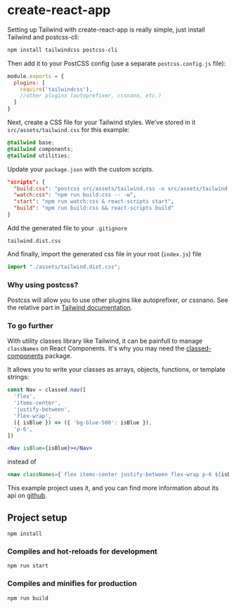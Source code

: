 # create-react-app

Setting up Tailwind with create-react-app is really simple, just install Tailwind and postcss-cli:

```sh
npm install tailwindcss postcss-cli
```

Then add it to your PostCSS config (use a separate `postcss.config.js` file):

```js
module.exports = {
  plugins: [
    require('tailwindcss'),
    //other plugins (autoprefixer, cssnano, etc.)
  ]
}
```

Next, create a CSS file for your Tailwind styles. We've stored in it `src/assets/tailwind.css` for this example:

```css
@tailwind base;
@tailwind components;
@tailwind utilities;
```


Update your `package.json` with the custom scripts.

```json
"scripts": {
  "build:css": "postcss src/assets/tailwind.css -o src/assets/tailwind.dist.css",
  "watch:css": "npm run build:css -- -w",
  "start": "npm run watch:css & react-scripts start",
  "build": "npm run build:css && react-scripts build"
}
```
Add the generated file to your `.gitignore`
```gitignore
tailwind.dist.css
```

And finally, import the generated css file in your root (`index.js`) file

```js
import "./assets/tailwind.dist.css";
```

### Why using postcss?
Postcss will allow you to use other plugins like autoprefixer, or cssnano. See the relative part in [Tailwind documentation](https://tailwindcss.com/docs/installation#using-tailwind-with-postcss).

### To go further
With utility classes library like Tailwind, it can be painfull to manage `classNames` on React Components. It's why you may need the [classed-components](https://github.com/mathieutu/classed-components) package.

It allows you to write your classes as arrays, objects, functions, or template strings:

```jsx
const Nav = classed.nav([
  'flex',
  'items-center',
  'justify-between',
  'flex-wrap',
  ({ isBlue }) => ({ 'bg-blue-500': isBlue }),
  'p-6',
])

<Nav isBlue={isBlue}></Nav>
```

instead of 

```jsx
<nav classNames={`flex items-center justify-between flex-wrap p-6 ${isBlue ? 'bg-blue-500' : ''}`}></nav>
```

This example project uses it, and you can find more information about its api on [github](https://github.com/mathieutu/classed-components).


## Project setup

```
npm install
```

### Compiles and hot-reloads for development

```
npm run start
```

### Compiles and minifies for production

```
npm run build
```
